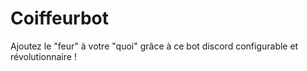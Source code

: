 # Coiffeurbot
Ajoutez le "feur" à votre "quoi" grâce à ce bot discord configurable et révolutionnaire !
